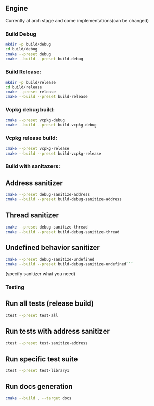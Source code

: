 ## Engine

Currently at arch stage and come implementations(can be changed)


### Build Debug

```sh
mkdir -p build/debug
cd build/debug
cmake --preset debug
cmake --build --preset build-debug
```

### Build Release:
```sh
mkdir -p build/release
cd build/release
cmake --preset release
cmake --build --preset build-release
```

### Vcpkg debug build:
```sh
cmake --preset vcpkg-debug
cmake --build --preset build-vcpkg-debug
```

### Vcpkg release  build:
```sh
cmake --preset vcpkg-release
cmake --build --preset build-vcpkg-release
```


### Build with sanitazers:

## Address sanitizer
```sh
cmake --preset debug-sanitize-address
cmake --build --preset build-debug-sanitize-address
```
## Thread sanitizer
```sh
cmake --preset debug-sanitize-thread
cmake --build --preset build-debug-sanitize-thread
```
## Undefined behavior sanitizer
```sh
cmake --preset debug-sanitize-undefined
cmake --build --preset build-debug-sanitize-undefined```
```
(specify sanitizer what you need)

### Testing

## Run all tests (release build)
```sh
ctest --preset test-all
```

## Run tests with address sanitizer
```sh
ctest --preset test-sanitize-address
```

## Run specific test suite
```sh
ctest --preset test-library1
```

## Run docs generation
```sh
cmake --build . --target docs
```